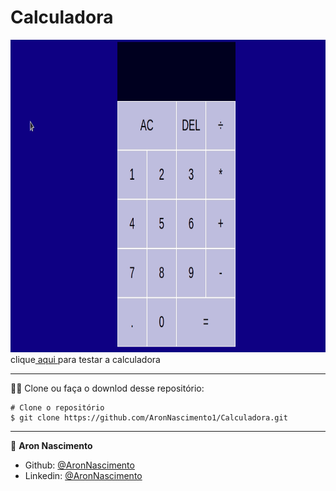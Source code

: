 # Calculadora



<a href="https://aronnascimento1.github.io/Calculadora/"><img src="/assets/Calculator.gif" width="800px" height="500px">
</a><br>
clique<a href="https://aronnascimento1.github.io/Calculadora/"> aqui </a>para testar a calculadora
_________
🧑‍💻 Clone ou faça o downlod desse repositório:

```
# Clone o repositório
$ git clone https://github.com/AronNascimento1/Calculadora.git
```


_________

👤 **Aron Nascimento**
* Github: [@AronNascimento](https://github.com/AronNascimento1)
* Linkedin: [@AronNascimento](https://www.linkedin.com/in/aron-nascimento-a09bbba0/)


